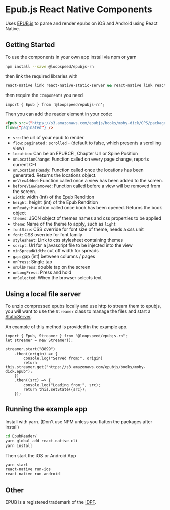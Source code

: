 # Epub.js React Native Components

Uses [EPUB.js](https://github.com/futurepress/epub.js) to parse and render epubs on iOS and Android using React Native.

## Getting Started

To use the components in your own app install via npm or yarn

```bash
npm install --save @loopspeed/epubjs-rn
```

then link the required libraries with

```bash
react-native link react-native-static-server && react-native link react-native-webview && react-native link react-native-zip-archive && RNFB_ANDROID_PERMISSIONS=true react-native link rn-fetch-blob && react-native link @lightbase/react-native-orientation && react-native link @react-native-community/async-storage
```

then require the `components` you need

```
import { Epub } from '@loopspeed/epubjs-rn';
```

Then you can add the reader element in your code:

```html
<Epub src={"https://s3.amazonaws.com/epubjs/books/moby-dick/OPS/package.opf"}
flow={"paginated"} />
```

- `src`: the url of your epub to render
- `flow`: `paginated` : `scrolled` - (default to false, which presents a scrolling view)
- `location`: Can be an EPUBCFI, Chapter Url or Spine Position
- `onLocationChange`: Function called on every page change, reports current CFI
- `onLocationsReady`: Function called once the locations has been generated. Returns the locations object.
- `onViewAdded`: Function called once a view has been added to the screen.
- `beforeViewRemoved`: Function called before a view will be removed from the screen.
- `width`: width (int) of the Epub Rendition
- `height`: height (int) of the Epub Rendition
- `onReady`: Function called once book has been opened. Returns the book object
- `themes`: JSON object of themes names and css properties to be applied
- `theme`: Name of the theme to apply, such as `light`
- `fontSize`: CSS override for font size of theme, needs a css unit
- `font`: CSS override for font family
- `stylesheet`: Link to css stylesheet containing themes
- `script`: Url for a javascript file to be injected into the view
- `minSpreadWidth`: cut off width for spreads
- `gap`: gap (int) between columns / pages
- `onPress`: Single tap
- `onDlbPress`: double tap on the screen
- `onLongPress`: Press and hold
- `onSelected`: When the browser selects text

## Using a local file server

To unzip compressed epubs locally and use http to stream them to epubjs,
you will want to use the `Streamer` class to manage the files and start a [StaticServer](https://github.com/futurepress/react-native-static-server).

An example of this method is provided in the example app.

```
import { Epub, Streamer } from "@loopspeed/epubjs-rn";
let streamer = new Streamer();

streamer.start("8899")
	.then((origin) => {
		console.log("Served from:", origin)
		return this.streamer.get("https://s3.amazonaws.com/epubjs/books/moby-dick.epub");
	})
	.then((src) => {
		console.log("Loading from:", src);
		return this.setState({src});
	});
```

## Running the example app

Install with yarn. (Don't use NPM unless you flatten the packages after install)

```bash
cd EpubReader/
yarn global add react-native-cli
yarn install
```

Then start the iOS or Android App

```bash
yarn start
react-native run-ios
react-native run-android
```

## Other

EPUB is a registered trademark of the [IDPF](http://idpf.org/).

